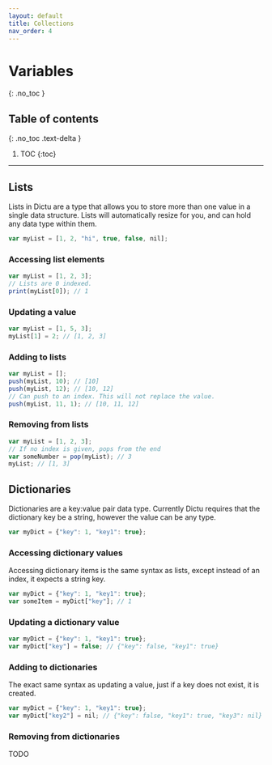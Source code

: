 ```yaml
---
layout: default
title: Collections
nav_order: 4
---
```


# Variables
{: .no_toc }

## Table of contents
{: .no_toc .text-delta }

1. TOC
{:toc}

---
## Lists

Lists in Dictu are a type that allows you to store more than one value in a single data structure. Lists will automatically resize for you, and can hold any data type within them.

```js
var myList = [1, 2, "hi", true, false, nil];
```

### Accessing list elements

```js
var myList = [1, 2, 3];
// Lists are 0 indexed.
print(myList[0]); // 1
```

### Updating a value
```js
var myList = [1, 5, 3];
myList[1] = 2; // [1, 2, 3]
```

### Adding to lists

```js
var myList = [];
push(myList, 10); // [10]
push(myList, 12); // [10, 12]
// Can push to an index. This will not replace the value.
push(myList, 11, 1); // [10, 11, 12]
```

### Removing from lists
```js
var myList = [1, 2, 3];
// If no index is given, pops from the end
var someNumber = pop(myList); // 3
myList; // [1, 3]
```

## Dictionaries

Dictionaries are a key:value pair data type. Currently Dictu requires that the dictionary key be a string, however the value can be any type.

```js
var myDict = {"key": 1, "key1": true};
```

### Accessing dictionary values

Accessing dictionary items is the same syntax as lists, except instead of an index, it expects a string key.

```js
var myDict = {"key": 1, "key1": true};
var someItem = myDict["key"]; // 1
```

### Updating a dictionary value

```js
var myDict = {"key": 1, "key1": true};
var myDict["key"] = false; // {"key": false, "key1": true}
```

### Adding to dictionaries

The exact same syntax as updating a value, just if a key does not exist, it is created.

```js
var myDict = {"key": 1, "key1": true};
var myDict["key2"] = nil; // {"key": false, "key1": true, "key3": nil}
```

### Removing from dictionaries

TODO